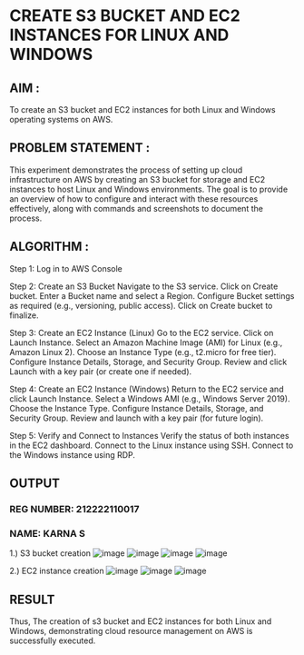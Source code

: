 # CREATE S3 BUCKET AND EC2 INSTANCES FOR LINUX AND WINDOWS
## AIM :
To create an S3 bucket and EC2 instances for both Linux and Windows operating systems on AWS.

## PROBLEM STATEMENT :
This experiment demonstrates the process of setting up cloud infrastructure on AWS by creating an S3 bucket for storage and EC2 instances to host Linux and Windows environments. The goal is to provide an overview of how to configure and interact with these resources effectively, along with commands and screenshots to document the process.

## ALGORITHM :
Step 1:
Log in to AWS Console

Step 2: Create an S3 Bucket
Navigate to the S3 service.
Click on Create bucket.
Enter a Bucket name and select a Region.
Configure Bucket settings as required (e.g., versioning, public access).
Click on Create bucket to finalize.

Step 3: Create an EC2 Instance (Linux)
Go to the EC2 service.
Click on Launch Instance.
Select an Amazon Machine Image (AMI) for Linux (e.g., Amazon Linux 2).
Choose an Instance Type (e.g., t2.micro for free tier).
Configure Instance Details, Storage, and Security Group.
Review and click Launch with a key pair (or create one if needed).

Step 4: Create an EC2 Instance (Windows)
Return to the EC2 service and click Launch Instance.
Select a Windows AMI (e.g., Windows Server 2019).
Choose the Instance Type.
Configure Instance Details, Storage, and Security Group.
Review and launch with a key pair (for future login).

Step 5: Verify and Connect to Instances
Verify the status of both instances in the EC2 dashboard.
Connect to the Linux instance using SSH.
Connect to the Windows instance using RDP.

## OUTPUT
### REG NUMBER: 212222110017
### NAME: KARNA S
1.) S3 bucket creation
![image](https://github.com/user-attachments/assets/8e87ec90-5256-4620-b07c-83b50d552c12)
![image](https://github.com/user-attachments/assets/85337179-40c7-4ca6-bdd2-2ea94b8e1a49)
![image](https://github.com/user-attachments/assets/9bdef3c1-f622-4a0f-b937-1abb693fbf4e)
![image](https://github.com/user-attachments/assets/0cb2e5bb-5669-4fda-89e8-eadaaa258ae0)

2.) EC2 instance creation
![image](https://github.com/user-attachments/assets/6fbf5dba-6bc8-4452-9111-347586689a23)
![image](https://github.com/user-attachments/assets/30b97ac6-3a23-4345-a039-079563556ad9)
![image](https://github.com/user-attachments/assets/eadb71ce-bee9-4b17-9b54-d295c0ddc69a)


## RESULT
Thus, The creation of s3 bucket and EC2 instances for both Linux and Windows, demonstrating cloud resource management on AWS is successfully executed.

  


